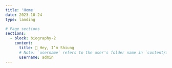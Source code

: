 ```yaml
---
title: 'Home'
date: 2023-10-24
type: landing

# Page sections
sections:
  - block: biography-2
    content:
      title: 👋 Hey, I’m Shiung
      # Note: `username` refers to the user's folder name in `content/authors/`
      username: admin
---
```

